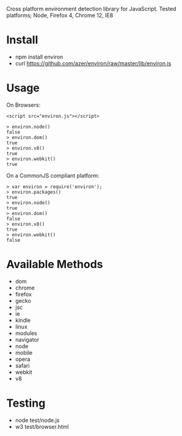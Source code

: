 Cross platform environment detection library for JavaScript. Tested platforms; Node, Firefox 4, Chrome 12, IE8

Install
=======
* npm install environ
* curl https://github.com/azer/environ/raw/master/lib/environ.js

Usage
=====
On Browsers:

    <script src="environ.js"></script>

    > environ.node()
    false
    > environ.dom()
    true
    > environ.v8()
    true
    > environ.webkit()
    true

On a CommonJS compliant platform:

    > var environ = require('environ');
    > environ.packages()
    true
    > environ.node()
    true
    > environ.dom()
    false
    > environ.v8()
    true
    > environ.webkit()
    false

Available Methods
=================
* dom
* chrome
* firefox
* gecko
* jsc
* ie
* kindle
* linux
* modules
* navigator
* node
* mobile
* opera
* safari
* webkit
* v8

Testing
=======
* node test/node.js
* w3 test/browser.html
